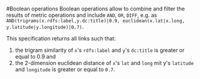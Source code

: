#Boolean operations
Boolean operations allow to combine and filter the results of metric operations and include `AND`, `OR`, `DIFF`, e.g. as `AND(trigrams(x.rdfs:label,y.dc:title)|0.9, euclidean(x.lat|x.long, y.latitude|y.longitude)|0.7)`.

This specification returns all links such that:

1. the trigram similarity of `x`'s `rdfs:label` and `y`'s `dc:title` is greater or equal to 0.9 and
2. the 2-dimension euclidean distance of `x`'s `lat` and `long` mit y's `latitude` and `longitude` is greater or equal to `0.7`.

